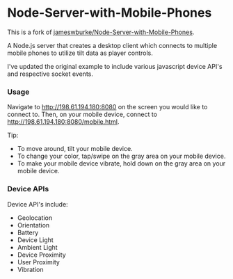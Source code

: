 # Node-Server-with-Mobile-Phones

This is a fork of [jameswburke/Node-Server-with-Mobile-Phones].

A Node.js server that creates a desktop client which connects to multiple mobile phones to utilize tilt data as player controls.

I've updated the original example to include various javascript device API's and respective socket events.

### Usage

Navigate to http://198.61.194.180:8080 on the screen you would like to connect to. Then, on your mobile device, connect to http://198.61.194.180:8080/mobile.html.

Tip:
 - To move around, tilt your mobile device.
 - To change your color, tap/swipe on the gray area on your mobile device.
 - To make your mobile device vibrate, hold down on the gray area on your mobile device.

### Device APIs

Device API's include:
  - Geolocation
  - Orientation
  - Battery
  - Device Light
  - Ambient Light
  - Device Proximity
  - User Proximity
  - Vibration

[jameswburke/Node-Server-with-Mobile-Phones]:https://github.com/jameswburke/Node-Server-with-Mobile-Phones

